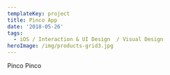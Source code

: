 ```yaml
---
templateKey: project
title: Pinco App
date: '2018-05-26'
tags:
  - iOS / Interaction & UI Design  / Visual Design
heroImage: /img/products-grid3.jpg
---
```

Pinco Pinco
